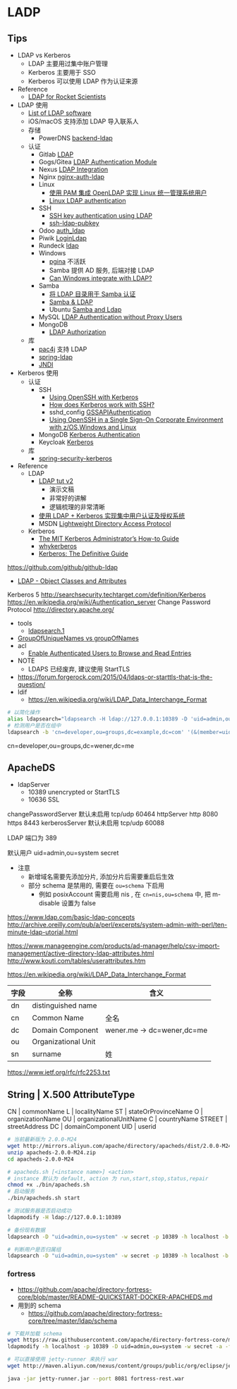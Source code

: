# LADP

## Tips

* LDAP vs Kerberos
  * LDAP 主要用过集中账户管理
  * Kerberos 主要用于 SSO
  * Kerberos 可以使用 LDAP 作为认证来源
* Reference
  * [LDAP for Rocket Scientists](http://www.zytrax.com/books/ldap/)
* LDAP 使用
  * [List of LDAP software](https://en.wikipedia.org/wiki/List_of_LDAP_software)
  * iOS/macOS 支持添加 LDAP 导入联系人
  * 存储
    * PowerDNS [backend-ldap](https://doc.powerdns.com/md/authoritative/backend-ldap/)
  * 认证
    * Gitlab [LDAP](https://docs.gitlab.com/ce/administration/auth/ldap.html)
    * Gogs/Gitea [LDAP Authentication Module](https://github.com/go-gitea/gitea/tree/master/modules/auth/ldap)
    * Nexus [LDAP Integration](https://books.sonatype.com/nexus-book/reference/ldap.html)
    * Nginx [nginx-auth-ldap](https://github.com/kvspb/nginx-auth-ldap)
    * Linux
      * [使用 PAM 集成 OpenLDAP 实现 Linux 统一管理系统用户](https://www.ibm.com/developerworks/cn/linux/1406_liulz_pamopenldap/)
      * [Linux LDAP authentication](https://www.s3it.uzh.ch/use/2014-11-04.linux-ldap-auth/slides.pdf)
    * SSH
      * [SSH key authentication using LDAP](https://serverfault.com/questions/653792)
      * [ssh-ldap-pubkey](https://github.com/jirutka/ssh-ldap-pubkey)
    * Odoo [auth_ldap](https://www.odoo.com/apps/modules/online/auth_ldap/)
    * Piwik [LoginLdap](https://plugins.piwik.org/LoginLdap)
    * Rundeck [ldap](http://rundeck.org/2.5.1/administration/authenticating-users.html#ldap)
    * Windows
      * [pgina](http://pgina.org/) 不活跃
      * Samba 提供 AD 服务, 后端对接 LDAP
      * [Can Windows integrate with LDAP?](https://serverfault.com/q/2769/190601)
    * Samba
      * [将 LDAP 目录用于 Samba 认证](https://www.ibm.com/developerworks/cn/education/linux/smb-ldap/smb-ldap.html)
      * [Samba & LDAP](https://wiki.samba.org/index.php/Samba_%26_LDAP)
      * Ubuntu [Samba and Ldap](https://help.ubuntu.com/lts/serverguide/samba-ldap.html)
    * MySQL [LDAP Authentication without Proxy Users](https://dev.mysql.com/doc/mysql-security-excerpt/5.6/en/pam-authentication-ldap-without-proxy.html)
    * MongoDB
      * [LDAP Authorization](https://docs.mongodb.com/manual/core/security-ldap-external/)
  * 库
    * [pac4j](https://github.com/pac4j/pac4j) 支持 LDAP
    * [spring-ldap](http://projects.spring.io/spring-ldap/)
    * [JNDI](https://en.wikipedia.org/wiki/Java_Naming_and_Directory_Interface)
* Kerberos 使用
  * 认证
    * SSH
      * [Using OpenSSH with Kerberos](https://www.ibm.com/support/knowledgecenter/en/ssw_aix_61/com.ibm.aix.security/using_openssh_with_kerberosv5.htm)
      * [How does Kerberos work with SSH?](https://serverfault.com/q/329901/190601)
      * sshd_config [GSSAPIAuthentication](http://man.openbsd.org/sshd_config#GSSAPIAuthentication)
      * [Using OpenSSH in a Single Sign-On Corporate Environment with z/OS,Windows and Linux](https://dovetail.com/docs/ssh/kerberos_sso.pdf)
    * MongoDB [Kerberos Authentication](https://docs.mongodb.com/manual/core/kerberos/)
    * Keycloak [Kerberos](https://keycloak.gitbooks.io/server-adminstration-guide/content/topics/authentication/kerberos.html)
  * 库
    * [spring-security-kerberos](http://projects.spring.io/spring-security-kerberos/)
* Reference
  * LDAP
    * [LDAP tut v2](http://quark.humbug.org.au/publications/ldap/ldap_tut_v2.pdf)
      * 演示文稿
      * 非常好的讲解
      * 逻辑梳理的非常清晰
    * [使用 LDAP + Kerberos 实现集中用户认证及授权系统](http://blog.clanzx.net/2013/09/27/ldap-kerberos.html)
    * MSDN [Lightweight Directory Access Protocol](https://msdn.microsoft.com/en-us/library/aa367008(v=vs.85).aspx)
  * Kerberos
    * [The MIT Kerberos Administrator’s How-to Guide](http://www.kerberos.org/software/adminkerberos.pdf)
    * [whykerberos](http://www.kerberos.org/software/whykerberos.pdf)
    * [Kerberos: The Definitive Guide](https://doc.lagout.org/network/Kerberos%20The%20Definitive%20Guide%202003.pdf)

https://github.com/github/github-ldap

* [LDAP - Object Classes and Attributes](http://www.zytrax.com/books/ldap/ape/)


Kerberos 5
http://searchsecurity.techtarget.com/definition/Kerberos
https://en.wikipedia.org/wiki/Authentication_server
Change Password Protocol
http://directory.apache.org/


* tools
  * [ldapsearch.1](https://linux.die.net/man/1/ldapsearch)
* [GroupOfUniqueNames vs groupOfNames](http://ldapwiki.com/wiki/GroupOfUniqueNames%20vs%20groupOfNames)
* acl
  * [Enable Authenticated Users to Browse and Read Entries](http://directory.apache.org/apacheds/advanced-ug/4.2.7.1-enable-authenticated-users-to-browse-and-read-entries.html)
* NOTE
  * LDAPS 已经废弃, 建议使用 StartTLS
* https://forum.forgerock.com/2015/04/ldaps-or-starttls-that-is-the-question/
* ldif
  * https://en.wikipedia.org/wiki/LDAP_Data_Interchange_Format

```bash
# 以简化操作
alias ldapsearch="ldapsearch -H ldap://127.0.0.1:10389 -D 'uid=admin,ou=system' -w secret"
# 检测用户是否在组中
ldapsearch -b 'cn=developer,ou=groups,dc=example,dc=com' '(&(member=uid=wener,ou=users,dc=example,dc=com))'

```



cn=developer,ou=groups,dc=wener,dc=me
## ApacheDS
* ldapServer
  * 10389 unencrypted or StartTLS
  * 10636 SSL


changePasswordServer
默认未启用
tcp/udp 60464
httpServer
http 8080
https 8443
kerberosServer
默认未启用
tcp/udp 60088

LDAP 端口为
389

默认用户
uid=admin,ou=system
secret

* 注意
  * 新增域名需要先添加分片, 添加分片后需要重启后生效
  * 部分 schema 是禁用的, 需要在 `ou=schema` 下启用
    * 例如 posixAccount 需要启用 nis , 在 `cn=nis,ou=schema` 中, 把 m-disable 设置为 false

https://www.ldap.com/basic-ldap-concepts
http://archive.oreilly.com/pub/a/perl/excerpts/system-admin-with-perl/ten-minute-ldap-utorial.html


https://www.manageengine.com/products/ad-manager/help/csv-import-management/active-directory-ldap-attributes.html
http://www.kouti.com/tables/userattributes.htm

https://en.wikipedia.org/wiki/LDAP_Data_Interchange_Format

字段|全称|含义
----|----|----
dn| distinguished name |
cn| Common Name | 全名
dc| Domain Component | wener.me -> dc=wener,dc=me
ou| Organizational Unit
sn| surname | 姓


https://www.ietf.org/rfc/rfc2253.txt

String  | X.500 AttributeType
------------------------------
CN      | commonName
L       | localityName
ST      | stateOrProvinceName
O       | organizationName
OU      | organizationalUnitName
C       | countryName
STREET  | streetAddress
DC      | domainComponent
UID     | userid




```bash
# 当前最新版为 2.0.0-M24
wget http://mirrors.aliyun.com/apache/directory/apacheds/dist/2.0.0-M24/apacheds-2.0.0-M24.zip
unzip apacheds-2.0.0-M24.zip
cd apacheds-2.0.0-M24

# apacheds.sh [<instance name>] <action>
# instance 默认为 default, action 为 run,start,stop,status,repair
chmod +x ./bin/apacheds.sh
# 启动服务
./bin/apacheds.sh start

# 测试服务器是否启动成功
ldapmodify -H ldap://127.0.0.1:10389

# 备份现有数据
ldapsearch -D "uid=admin,ou=system" -w secret -p 10389 -h localhost -b "dc=example,dc=com" -s sub "(ObjectClass=*)" '*' + > backup.ldif

# 判断用户是否归属组
ldapsearch -D "uid=admin,ou=system" -w secret -p 10389 -h localhost -b "dc=example,dc=com" -s sub  "(&(objectClass=person)(uid=wener)(memberof=CN=developer,OU=users,DC=example,DC=com))"

```

### fortress
* https://github.com/apache/directory-fortress-core/blob/master/README-QUICKSTART-DOCKER-APACHEDS.md
* 用到的 schema
  * https://github.com/apache/directory-fortress-core/tree/master/ldap/schema


```bash
# 下载并加载 schema
wget https://raw.githubusercontent.com/apache/directory-fortress-core/master/ldap/schema/apacheds-fortress.ldif
ldapmodify -h localhost -p 10389 -D uid=admin,ou=system -w secret -a -f apacheds-fortress.ldif

# 可以直接使用 jetty-runner 来执行 war
wget http://maven.aliyun.com/nexus/content/groups/public/org/eclipse/jetty/jetty-runner/9.4.6.v20170531/jetty-runner-9.4.6.v20170531.jar -O jetty-runner.jar

java -jar jetty-runner.jar --port 8081 fortress-rest.war
```
